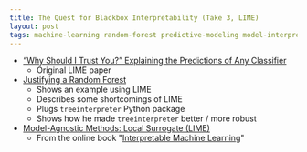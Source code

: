 ```yaml
---
title: The Quest for Blackbox Interpretability (Take 3, LIME)
layout: post
tags: machine-learning random-forest predictive-modeling model-interpretability easi
---
```



* [“Why Should I Trust You?” Explaining the Predictions of Any Classifier](https://arxiv.org/pdf/1602.04938.pdf)
  - Original LIME paper
* [Justifying a Random Forest](https://roywright.me/2018/02/09/justifying-random-forest/)
  - Shows an example using LIME
  - Describes some shortcomings of LIME
  - Plugs `treeinterpreter` Python package
  - Shows how he made `treeinterpreter` better / more robust
* [Model-Agnostic Methods: Local Surrogate (LIME)](https://christophm.github.io/interpretable-ml-book/lime.html)
  - From the online book "[Interpretable Machine Learning](https://christophm.github.io/interpretable-ml-book/)"
